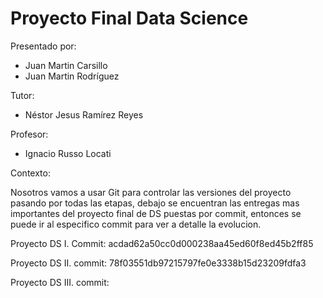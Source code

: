 # Proyecto Final Data Science

Presentado por:
- Juan Martin Carsillo
- Juan Martin Rodríguez

Tutor: 
- Néstor Jesus Ramírez Reyes

Profesor: 
- Ignacio Russo Locati




Contexto:

Nosotros vamos a usar Git para controlar las versiones del proyecto pasando por todas las etapas, debajo se encuentran las entregas mas importantes del proyecto final de DS puestas por commit, entonces se puede ir al especifico commit para ver a detalle la evolucion.


Proyecto DS I. Commit: acdad62a50cc0d000238aa45ed60f8ed45b2ff85

Proyecto DS II. commit: 78f03551db97215797fe0e3338b15d23209fdfa3

Proyecto DS III. commit:
